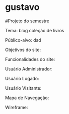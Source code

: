 # gustavo
#Projeto do semestre

Tema: blog coleção de livros

Público-alvo: dad

Objetivos do site:

Funcionalidades do site:

Usuário Administrador:

Usuário Logado:

Usuário Visitante:

Mapa de Navegação:

Wireframe:
